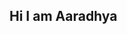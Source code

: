 ## Hi I am Aaradhya

<!--
**aaradhya-ind/aaradhya-ind** is a ✨ _special_ ✨ repository because its `README.md` (this file) appears on your GitHub profile.

Here are some ideas to get you started:

- 🔭 I’m currently studying at UPES, Dehradun
- 🌱 I’m currently learning programming in C.
- 📫 How to reach me: aaradhya.27537@stu.upes.ac.in
- 🌱 Pronouns: she/her
-->
